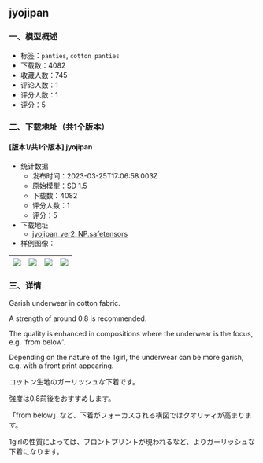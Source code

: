 ## jyojipan
### 一、模型概述

- 标签：`panties`, `cotton panties`
- 下载数：4082
- 收藏人数：745
- 评论人数：1
- 评分人数：1
- 评分：5

### 二、下载地址（共1个版本）

#### [版本1/共1个版本] jyojipan

- 统计数据
  - 发布时间：2023-03-25T17:06:58.003Z
  - 原始模型：SD 1.5
  - 下载数：4082
  - 评分人数：1
  - 评分：5
- 下载地址
  - [jyojipan_ver2_NP.safetensors](https://civitai.com/api/download/models/29034)
- 样例图像：

| <img src="https://image.civitai.com/xG1nkqKTMzGDvpLrqFT7WA/2c6c45f7-9a78-49d8-61fc-2335f5a92500/width=450/327576.jpeg" /> | <img src="https://image.civitai.com/xG1nkqKTMzGDvpLrqFT7WA/cca9c049-1089-4b57-c320-98b167aa6f00/width=450/327579.jpeg" /> | <img src="https://image.civitai.com/xG1nkqKTMzGDvpLrqFT7WA/e3a83e2d-a17c-4b9b-ffc4-582eabb34100/width=450/327578.jpeg" /> | <img src="https://image.civitai.com/xG1nkqKTMzGDvpLrqFT7WA/97fe5c5e-a2ad-4fc8-5518-a897fdbb2500/width=450/327577.jpeg" /> |
| ---- | ---- | ---- | ---- |


### 三、详情
<p>Garish underwear in cotton fabric.</p><p>A strength of around 0.8 is recommended.</p><p>The quality is enhanced in compositions where the underwear is the focus, e.g. 'from below'.</p><p>Depending on the nature of the 1girl, the underwear can be more garish, e.g. with a front print appearing.</p><p></p><p>コットン生地のガーリッシュな下着です。</p><p>強度は0.8前後をおすすめします。</p><p>「from below」など、下着がフォーカスされる構図ではクオリティが高まります。</p><p>1girlの性質によっては、フロントプリントが現われるなど、よりガーリッシュな下着になります。</p>